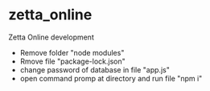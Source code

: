 # zetta_online
Zetta Online development

- Remove folder "node modules"
- Rmove file "package-lock.json"
- change password of database in file "app.js"
- open command promp at directory and run file "npm i"